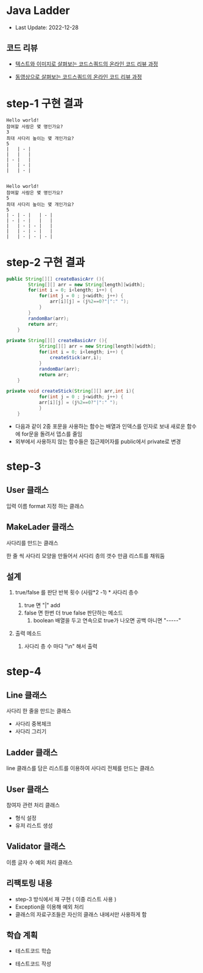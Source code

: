# Java Ladder

- Last Update: 2022-12-28

## 코드 리뷰

* [텍스트와 이미지로 살펴보는 코드스쿼드의 온라인 코드 리뷰 과정](https://github.com/code-squad/codesquad-docs/blob/master/codereview/README.md)

* [동영상으로 살펴보는 코드스쿼드의 온라인 코드 리뷰 과정](https://youtube.com/watch?v=lFinZfu3QO0&si=EnSIkaIECMiOmarE)

# step-1 구현 결과
```
Hello world!
참여할 사람은 몇 명인가요?
3
최대 사다리 높이는 몇 개인가요?
5
|   | - | 
|   |   | 
| - |   | 
|   | - | 
|   | - | 


Hello world!
참여할 사람은 몇 명인가요?
5
최대 사다리 높이는 몇 개인가요?
5
| - | - |   | - | 
| - | - |   |   | 
|   | - | - |   | 
|   | - | - |   | 
|   | - | - | - | 

```

# step-2 구현 결과

```java
public String[][] createBasicArr (){
        String[][] arr = new String[length][width];
        for(int i = 0; i<length; i++) {
            for(int j = 0 ; j<width; j++) {
                arr[i][j] = (j%2==0?"|":" ");
            }
        }
        randomBar(arr);
        return arr;
    }
```

```java
private String[][] createBasicArr (){
            String[][] arr = new String[length][width];
            for(int i = 0; i<length; i++) {
                createStick(arr,i);
            }
            randomBar(arr);
            return arr;
    }

private void createStick(String[][] arr,int i){
            for(int j = 0 ; j<width; j++) {
            arr[i][j] = (j%2==0?"|":" ");
            }
    }
```
- 다음과 같이 2중 포문을 사용하는 함수는 배열과 인덱스를 인자로 보내 새로운 함수에 for문을 돌려서 뎁스를 줄임
- 외부에서 사용하지 않는 함수들은 접근제어자를 public에서 private로 변경


# step-3

## User 클래스
입력 이름 format 지정 하는 클래스

## MakeLader 클래스
사다리를 만드는 클래스

한 줄 씩 사다리 모양을 만들어서 사다리 층의 갯수 만큼 리스트를 채워둠

## 설계 
1. true/false 를 판단 반복 횟수 (사람*2 -1) * 사다리 층수
    1. true 면 "|" add
    2. false 면 한번 더 true false 판단하는 메소드
        1. boolean 배열을 두고 연속으로 true가 나오면 공백 아니면 "-----"

2. 출력 메소드
    1. 사다리 층 수 마다 "\n" 해서 출력


# step-4

## Line 클래스
사다리 한 줄을 만드는 클래스
- 사다리 중복체크 
- 사다리 그리기
## Ladder 클래스
line 클래스를 담은 리스트를 이용하여 사다리 전체를 만드는 클래스
## User 클래스
참여자 관련 처리 클래스
- 형식 설정
- 유저 리스트 생성
## Validator 클래스
이름 글자 수 예외 처리 클래스

## 리팩토링 내용
- step-3 방식에서 재 구현 ( 이중 리스트 사용 )
- Exception을 이용해 예외 처리
- 클래스의 자료구조들은 자신의 클래스 내에서만 사용하게 함

## 학습 계획
- 테스트코드 학습

- 테스트코드 작성


